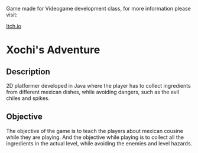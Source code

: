 Game made for Videogame development class, for more information please visit:

[Itch.io](https://alegayndra.itch.io/xochis-adventure?secret=nzaTvPPG9L7VdF0BlHGhVlY541c)

# Xochi's Adventure

## Description
2D platformer developed in Java where the player has to collect ingredients from different mexican dishes, while avoiding dangers, such as the evil chiles and spikes.

## Objective
The objective of the game is to teach the players about mexican cousine while they are playing. And the objective while playing is to collect all the ingredients in the actual level, while avoiding the enemies and level hazards.